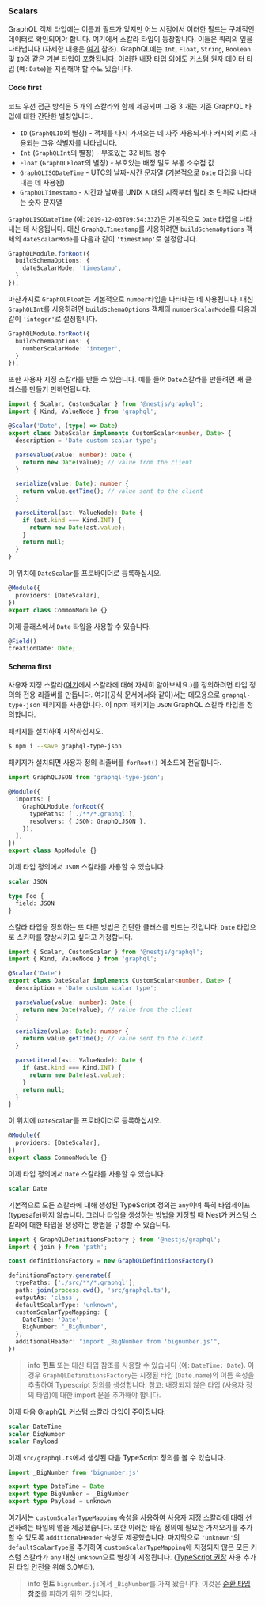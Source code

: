 ### Scalars

GraphQL 객체 타입에는 이름과 필드가 있지만 어느 시점에서 이러한 필드는 구체적인 데이터로 확인되어야 합니다. 여기에서 스칼라 타입이 등장합니다. 이들은 쿼리의 잎을 나타냅니다 (자세한 내용은 [여기](https://graphql.org/learn/schema/#scalar-types) 참조). GraphQL에는 `Int`, `Float`, `String`, `Boolean` 및 `ID`와 같은 기본 타입이 포함됩니다. 이러한 내장 타입 외에도 커스텀 원자 데이터 타입 (예: `Date`)을 지원해야 할 수도 있습니다.

#### Code first

코드 우선 접근 방식은 5 개의 스칼라와 함께 제공되며 그중 3 개는 기존 GraphQL 타입에 대한 간단한 별칭입니다.

- `ID` (`GraphQLID`의 별칭) - 객체를 다시 가져오는 데 자주 사용되거나 캐시의 키로 사용되는 고유 식별자를 나타냅니다.
- `Int` (`GraphQLInt`의 별칭) - 부호있는 32 비트 정수
- `Float` (`GraphQLFloat`의 별칭) - 부호있는 배정 밀도 부동 소수점 값
- `GraphQLISODateTime` - UTC의 날짜-시간 문자열 (기본적으로 `Date` 타입을 나타내는 데 사용됨)
- `GraphQLTimestamp` - 시간과 날짜를 UNIX 시대의 시작부터 밀리 초 단위로 나타내는 숫자 문자열

`GraphQLISODateTime` (예: `2019-12-03T09:54:33Z`)은 기본적으로 `Date` 타입을 나타내는 데 사용됩니다. 대신 `GraphQLTimestamp`를 사용하려면 `buildSchemaOptions` 객체의 `dateScalarMode`를 다음과 같이 `'timestamp'`로 설정합니다.

```typescript
GraphQLModule.forRoot({
  buildSchemaOptions: {
    dateScalarMode: 'timestamp',
  }
}),
```

마찬가지로 `GraphQLFloat`는 기본적으로 `number`타입을 나타내는 데 사용됩니다. 대신 `GraphQLInt`를 사용하려면 `buildSchemaOptions` 객체의 `numberScalarMode`를 다음과 같이 `'integer'`로 설정합니다.

```typescript
GraphQLModule.forRoot({
  buildSchemaOptions: {
    numberScalarMode: 'integer',
  }
}),
```

또한 사용자 지정 스칼라를 만들 수 있습니다. 예를 들어 `Date`스칼라를 만들려면 새 클래스를 만들기 만하면됩니다.

```typescript
import { Scalar, CustomScalar } from '@nestjs/graphql';
import { Kind, ValueNode } from 'graphql';

@Scalar('Date', (type) => Date)
export class DateScalar implements CustomScalar<number, Date> {
  description = 'Date custom scalar type';

  parseValue(value: number): Date {
    return new Date(value); // value from the client
  }

  serialize(value: Date): number {
    return value.getTime(); // value sent to the client
  }

  parseLiteral(ast: ValueNode): Date {
    if (ast.kind === Kind.INT) {
      return new Date(ast.value);
    }
    return null;
  }
}
```

이 위치에 `DateScalar`를 프로바이더로 등록하십시오.

```typescript
@Module({
  providers: [DateScalar],
})
export class CommonModule {}
```

이제 클래스에서 `Date` 타입을 사용할 수 있습니다.

```typescript
@Field()
creationDate: Date;
```

#### Schema first

사용자 지정 스칼라([여기](https://www.apollographql.com/docs/graphql-tools/scalars.html)에서 스칼라에 대해 자세히 알아보세요.)를 정의하려면 타입 정의와 전용 리졸버를 만듭니다. 여기(공식 문서에서와 같이)서는 데모용으로 `graphql-type-json` 패키지를 사용합니다. 이 npm 패키지는 `JSON` GraphQL 스칼라 타입을 정의합니다.

패키지를 설치하여 시작하십시오.

```bash
$ npm i --save graphql-type-json
```

패키지가 설치되면 사용자 정의 리졸버를 `forRoot()` 메소드에 전달합니다.

```typescript
import GraphQLJSON from 'graphql-type-json';

@Module({
  imports: [
    GraphQLModule.forRoot({
      typePaths: ['./**/*.graphql'],
      resolvers: { JSON: GraphQLJSON },
    }),
  ],
})
export class AppModule {}
```

이제 타입 정의에서 `JSON` 스칼라를 사용할 수 있습니다.

```graphql
scalar JSON

type Foo {
  field: JSON
}
```

스칼라 타입을 정의하는 또 다른 방법은 간단한 클래스를 만드는 것입니다. `Date` 타입으로 스키마를 향상시키고 싶다고 가정합니다.

```typescript
import { Scalar, CustomScalar } from '@nestjs/graphql';
import { Kind, ValueNode } from 'graphql';

@Scalar('Date')
export class DateScalar implements CustomScalar<number, Date> {
  description = 'Date custom scalar type';

  parseValue(value: number): Date {
    return new Date(value); // value from the client
  }

  serialize(value: Date): number {
    return value.getTime(); // value sent to the client
  }

  parseLiteral(ast: ValueNode): Date {
    if (ast.kind === Kind.INT) {
      return new Date(ast.value);
    }
    return null;
  }
}
```

이 위치에 `DateScalar`를 프로바이더로 등록하십시오.

```typescript
@Module({
  providers: [DateScalar],
})
export class CommonModule {}
```

이제 타입 정의에서 `Date` 스칼라를 사용할 수 있습니다.

```graphql
scalar Date
```

기본적으로 모든 스칼라에 대해 생성된 TypeScript 정의는 `any`이며 특히 타입세이프(typesafe)하지 않습니다.
그러나 타입을 생성하는 방법을 지정할 때 Nest가 커스텀 스칼라에 대한 타입을 생성하는 방법을 구성할 수 있습니다.

```typescript
import { GraphQLDefinitionsFactory } from '@nestjs/graphql';
import { join } from 'path';

const definitionsFactory = new GraphQLDefinitionsFactory()

definitionsFactory.generate({
  typePaths: ['./src/**/*.graphql'],
  path: join(process.cwd(), 'src/graphql.ts'),
  outputAs: 'class',
  defaultScalarType: 'unknown',
  customScalarTypeMapping: {
    DateTime: 'Date',
    BigNumber: '_BigNumber',
  },
  additionalHeader: "import _BigNumber from 'bignumber.js'",
})
```

> info **힌트** 또는 대신 타입 참조를 사용할 수 있습니다 (예: `DateTime: Date`). 이 경우 `GraphQLDefinitionsFactory`는 지정된 타입 (`Date.name`)의 이름 속성을 추출하여 Typescript 정의를 생성합니다. 참고: 내장되지 않은 타입 (사용자 정의 타입)에 대한 import 문을 추가해야 합니다.

이제 다음 GraphQL 커스텀 스칼라 타입이 주어집니다.

```graphql
scalar DateTime
scalar BigNumber
scalar Payload
```

이제 `src/graphql.ts`에서 생성된 다음 TypeScript 정의를 볼 수 있습니다.

```typescript
import _BigNumber from 'bignumber.js'

export type DateTime = Date
export type BigNumber = _BigNumber
export type Payload = unknown
```

여기서는 `customScalarTypeMapping` 속성을 사용하여 사용자 지정 스칼라에 대해 선언하려는 타입의 맵을 제공했습니다. 또한 이러한 타입 정의에 필요한 가져오기를 추가할 수 있도록 `additionalHeader` 속성도 제공했습니다. 마지막으로 `'unknown'`의 `defaultScalarType`을 추가하여 `customScalarTypeMapping`에 지정되지 않은 모든 커스텀 스칼라가 `any` 대신 `unknown`으로 별칭이 지정됩니다. ([TypeScript 권장](https://www.typescriptlang.org/docs/handbook/release-notes/typescript-3-0.html#new-unknown-top-type) 사용 추가된 타입 안전을 위해 3.0부터).

> info **힌트** `bignumber.js`에서 `_BigNumber`를 가져 왔습니다. 이것은 [순환 타입 참조](https://github.com/Microsoft/TypeScript/issues/12525#issuecomment-263166239)를 피하기 위한 것입니다.
